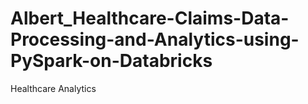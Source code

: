 # Albert_Healthcare-Claims-Data-Processing-and-Analytics-using-PySpark-on-Databricks
Healthcare Analytics
